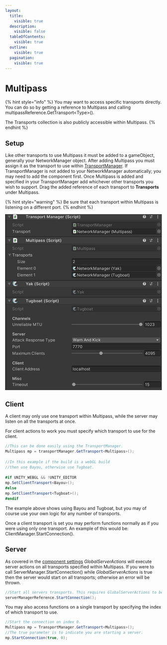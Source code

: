 ```yaml
---
layout:
  title:
    visible: true
  description:
    visible: false
  tableOfContents:
    visible: true
  outline:
    visible: true
  pagination:
    visible: true
---
```


# Multipass

{% hint style="info" %}
You may want to access specific transports directly. You can do so by getting a reference to Multipass and calling multipassReference.GetTransport\<Type>().

The Transports collection is also publicly accessible within Multipass.
{% endhint %}

## Setup <a href="#guide-setup" id="guide-setup"></a>

Like other transports to use Multipass it must be added to a gameObject, generally your NetworkManager object. After adding Multipass you must assign it as the transport to use within [TransportManager](../../../fishnet-building-blocks/components/managers/transportmanager/). If TransportManager is not added to your NetworkManager automatically; you may need to add the component first. Once Multipass is added and specified in your TransportManager add whichever other transports you wish to support. Drag the added reference of each transport to **Transports** under Multipass.

{% hint style="warning" %}
Be sure that each transport within Multipass is listening on a different port.
{% endhint %}

![Setup example.](../../../.gitbook/assets/multipass-setup-example.png)

## Client

A client may only use one transport within Multipass, while the server may listen on all the transports at once.

For client actions to work you must specify which transport to use for the client.

```csharp
//This can be done easily using the TransportManager.
Multipass mp = transportManager.GetTransport<Multipass>();

//In this example if the build is a webGL build
//then use Bayou, otherwise use Tugboat.

#if UNITY_WEBGL && !UNITY_EDITOR
mp.SetClientTransport<Bayou>();
#else
mp.SetClientTransport<Tugboat>();
#endif
```

The example above shows using Bayou and Tugboat, but you may of course use your own logic for any number of transports.

Once a client transport is set you may perform functions normally as if you were using only one transport. An example of this would be: ClientManager.StartConnection().

## Server

As covered in the [component settings](../../../fishnet-building-blocks/transports/multipass.md#component-settings) _GlobalServerActions_ will execute server actions on all transports specified within Multipass. If you were to call ServerManager.StartConnection() while _GlobalServerActions_ is true then the server would start on all transports; otherwise an error will be thrown.

```csharp
//Start all servers transports. This requires GlobalServerActions to be true.
serverManagerReference.StartConnection();
```

You may also access functions on a single transport by specifying the index of which transport to use.

```csharp
//Start the connection on index 0.
Multipass mp = TransportManager.GetTransport<Multipass>();
//The true parameter is to indicate you are starting a server.
mp.StartConnection(true, 0);
```

